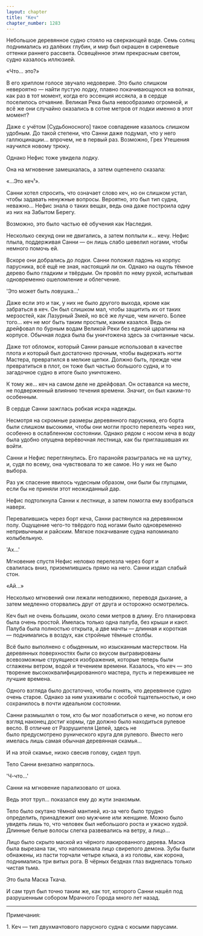 ```yaml
---
layout: chapter
title: "Кеч"
chapter_number: 1283
---
```


Небольшое деревянное судно стояло на сверкающей воде. Семь солнц поднимались из далёких глубин, и мир был окрашен в сиреневые оттенки раннего рассвета. Освещённое этим прекрасным светом, судно казалось иллюзией.

«Что... это?»

В его хриплом голосе звучало недоверие. Это было слишком невероятно — найти пустую лодку, плавно покачивающуюся на волнах, как раз в тот момент, когда его эссенция иссякла, а в сердце поселилось отчаяние. Великая Река была невообразимо огромной, и всё же они случайно оказались в сотне метров от лодки именно в этот момент?

Даже с учётом [Судьбоносного] такое совпадение казалось слишком удобным. До такой степени, что Санни даже подумал, что у него галлюцинации... впрочем, не в первый раз. Возможно, Грех Утешения научился новому трюку.

Однако Нефис тоже увидела лодку.

Она на мгновение замешкалась, а затем оцепенело сказала:

«...Это кеч¹».

Санни хотел спросить, что означает слово кеч, но он слишком устал, чтобы задавать ненужные вопросы. Вероятно, это был тип судна, неважно... Нефис знала о таких вещах, ведь она даже построила одну из них на Забытом Берегу.

Возможно, это было частью её обучения как Наследия.

Несколько секунд они не двигались, а затем поплыли к... кечу. Нефис плыла, поддерживая Санни — он лишь слабо шевелил ногами, чтобы немного помочь ей.

Вскоре они добрались до лодки. Санни положил ладонь на корпус парусника, всё ещё не зная, настоящий ли он. Однако на ощупь тёмное дерево было гладким и твёрдым. Он провёл по нему рукой, испытывая одновременно ошеломление и облегчение.

'Это может быть ловушка...'

Даже если это и так, у них не было другого выхода, кроме как забраться в кеч. Он был слишком мал, чтобы защитить их от таких мерзостей, как Лазурный Змей, но всё же лучше, чем ничего. Более того... кеч не мог быть таким простым, каким казался. Ведь он дрейфовал по бурным водам Великой Реки без единой царапины на корпусе. Обычная лодка была бы уничтожена здесь за считанные часы.

Даже тот обломок, который Санни раньше использовал в качестве плота и который был достаточно прочным, чтобы выдержать ногти Мастера, превратился в мелкие щепки. Должно быть, прежде чем превратиться в плот, он тоже был частью большого судна, и то загадочное судно в итоге было уничтожено.

К тому же... кеч на самом деле не дрейфовал. Он оставался на месте, не подверженный влиянию течения времени. Значит, он был каким-то особенным.

В сердце Санни зажглась робкая искра надежды.

Несмотря на скромные размеры деревянного парусника, его борта были слишком высокими, чтобы они могли просто перелезть через них, особенно в ослабленном состоянии. Однако рядом с носом кеча в воду была удобно опущена верёвочная лестница, как бы приглашавшая их войти.

Санни и Нефис переглянулись. Его паранойя разыгралась не на шутку, и, судя по всему, она чувствовала то же самое. Но у них не было выбора.

Раз уж спасение явилось чудесным образом, они были бы глупцами, если бы не приняли этот неожиданный дар.

Нефис подтолкнула Санни к лестнице, а затем помогла ему взобраться наверх.

Перевалившись через борт кеча, Санни растянулся на деревянном полу. Ощущение чего-то твёрдого под ногами было одновременно непривычным и райским. Мягкое покачивание судна напоминало колыбельную.

'Ах...'

Мгновение спустя Нефис неловко перелезла через борт и свалилась вниз, приземлившись прямо на него. Санни издал слабый стон.

«Ай...»

Несколько мгновений они лежали неподвижно, переводя дыхание, а затем медленно оторвались друг от друга и осторожно осмотрелись.

Кеч был не очень большим, около семи метров в длину. Его планировка была очень простой. Имелась только одна палуба, без крыши и кают. Палуба была полностью открыта, а две мачты — длинная и короткая — поднимались в воздух, как стройные тёмные столбы.

Всё было выполнено с обыденным, но изысканным мастерством. На деревянных поверхностях были со вкусом выгравированы всевозможные струящиеся изображения, которые теперь были сглажены ветром, водой и течением времени. Казалось, что кеч — это творение высококвалифицированного мастера, пусть и пережившее не лучшие времена.

Одного взгляда было достаточно, чтобы понять, что деревянное судно очень старое. Однако за ним ухаживали с особой тщательностью, и оно сохранилось в почти идеальном состоянии.

Санни размышлял о том, кто бы мог позаботиться о кече, но потом его взгляд наконец достиг кормы, где должно было находиться рулевое весло. В отличие от Разрушителя Цепей, здесь не было предусмотрено рунического круга для рулевого. Вместо него имелась лишь самая обычная деревянная скамья...

И на этой скамье, низко свесив голову, сидел труп.

Тело Санни внезапно напряглось.

'Ч-что...'

Санни на мгновение парализовало от шока.

Ведь этот труп... показался ему до жути знакомым.

Тело было окутано тёмной мантией, из-за чего было трудно определить, принадлежит оно мужчине или женщине. Можно было увидеть лишь то, что человек был небольшого роста и ужасно худой. Длинные белые волосы слегка развевались на ветру, а лицо...

Лицо было скрыто маской из чёрного лакированного дерева. Маска была вырезана так, что напоминала лицо свирепого демона. Зубы были обнажены, из пасти торчали четыре клыка, а из головы, как корона, поднимались три витых рога. В чёрных безднах глаз виднелась только чистая тьма.

Это была Маска Ткача.

И сам труп был точно таким же, как тот, которого Санни нашёл под разрушенным собором Мрачного Города много лет назад.

***

Примечания:

1. Кеч — тип двухмачтового парусного судна с косыми парусами.